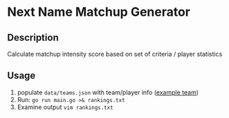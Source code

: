 # Next Name Matchup Generator

## Description
Calculate matchup intensity score based on set of criteria / player statistics

## Usage
1. populate ```data/teams.json``` with team/player info ([example team](https://www.espn.com/mens-college-basketball/team/roster/_/id/356))
2. Run: ```go run main.go >& rankings.txt```
3. Examine output ```vim rankings.txt```
